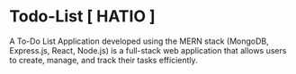 # Todo-List [ HATIO ]
A To-Do List Application developed using the MERN stack (MongoDB, Express.js, React, Node.js) is a full-stack web application that allows users to create, manage, and track their tasks efficiently.

